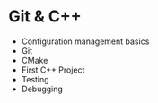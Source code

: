 # Git & C++

- Configuration management basics
- Git
- CMake
- First C++ Project
- Testing
- Debugging
